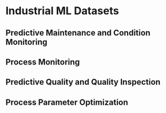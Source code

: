 # Industrial ML Datasets

## Predictive Maintenance and Condition Monitoring


## Process Monitoring


## Predictive Quality and Quality Inspection


## Process Parameter Optimization
